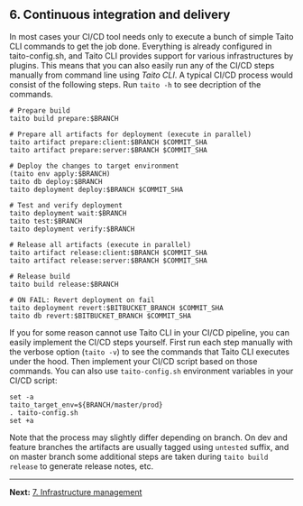 ## 6. Continuous integration and delivery

In most cases your CI/CD tool needs only to execute a bunch of simple Taito CLI commands to get the job done. Everything is already configured in taito-config.sh, and Taito CLI provides support for various infrastructures by plugins. This means that you can also easily run any of the CI/CD steps manually from command line using *Taito CLI*. A typical CI/CD process would consist of the following steps. Run `taito -h` to see decription of the commands.

```
# Prepare build
taito build prepare:$BRANCH

# Prepare all artifacts for deployment (execute in parallel)
taito artifact prepare:client:$BRANCH $COMMIT_SHA
taito artifact prepare:server:$BRANCH $COMMIT_SHA

# Deploy the changes to target environment
(taito env apply:$BRANCH)
taito db deploy:$BRANCH
taito deployment deploy:$BRANCH $COMMIT_SHA

# Test and verify deployment
taito deployment wait:$BRANCH
taito test:$BRANCH
taito deployment verify:$BRANCH

# Release all artifacts (execute in parallel)
taito artifact release:client:$BRANCH $COMMIT_SHA
taito artifact release:server:$BRANCH $COMMIT_SHA

# Release build
taito build release:$BRANCH

# ON FAIL: Revert deployment on fail
taito deployment revert:$BITBUCKET_BRANCH $COMMIT_SHA
taito db revert:$BITBUCKET_BRANCH $COMMIT_SHA
```

If you for some reason cannot use Taito CLI in your CI/CD pipeline, you can easily implement the CI/CD steps yourself. First run each step manually with the verbose option (`taito -v`) to see the commands that Taito CLI executes under the hood. Then implement your CI/CD script based on those commands. You can also use `taito-config.sh` environment variables in your CI/CD script:

```
set -a
taito_target_env=${BRANCH/master/prod}
. taito-config.sh
set +a
```

Note that the process may slightly differ depending on branch. On dev and feature branches the artifacts are usually tagged using `untested` suffix, and on master branch some additional steps are taken during `taito build release` to generate release notes, etc.

---

**Next:** [7. Infrastructure management](07-infrastructure-management.md)
